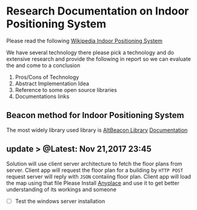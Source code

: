 # Research Documentation on Indoor Positioning System
Please read the following [Wikipedia Indoor Positioning System](https://en.wikipedia.org/wiki/Indoor_positioning_system#Magnetic_positioning)

We have several technology there please pick a technology and do extensive research and provide the following in report so we can evaluate the and come to a conclusion
1. Pros/Cons of Technology
2. Abstract Implementation Idea
3. Reference to some open source libraries
4. Documentations links


## Beacon method for Indoor Positioning System
The most widely library used library is [AltBeacon Library](https://github.com/AltBeacon/android-beacon-library)
[Documentation](https://altbeacon.github.io/android-beacon-library/)

## update > @Latest: Nov 21,2017 23:45
Solution will use client server architecture to fetch the floor plans from server.
Client app will request the floor plan for a building by `HTTP POST` request server will reply with `JSON` contaiing floor plan.
Client app will load the map using that file 
Please Install [Anyplace](https://github.com/piyushimraw/anyplace) and use it to get better understanding of its workings and someone 
- [ ] Test the windows server installation 
